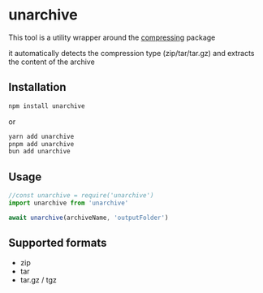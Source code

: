 # unarchive

This tool is a utility wrapper around the [compressing](https://www.npmjs.com/package/compressing) package

it automatically detects the compression type (zip/tar/tar.gz) and extracts the content of the archive

## Installation

```bash
npm install unarchive
```

or

```bash
yarn add unarchive
pnpm add unarchive
bun add unarchive
```

## Usage

```js
//const unarchive = require('unarchive')
import unarchive from 'unarchive'

await unarchive(archiveName, 'outputFolder')
```

## Supported formats

- zip
- tar
- tar.gz / tgz
